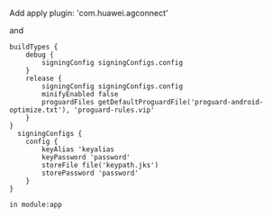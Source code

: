 Add apply plugin: 'com.huawei.agconnect' 

and



    buildTypes {
        debug {
            signingConfig signingConfigs.config
        }
        release {
            signingConfig signingConfigs.config
            minifyEnabled false
            proguardFiles getDefaultProguardFile('proguard-android-optimize.txt'), 'proguard-rules.vip'
        }
    }
      signingConfigs {
        config {
            keyAlias 'keyalias
            keyPassword 'password'
            storeFile file('keypath.jks')
            storePassword 'password'
        }
    }
    
    in module:app
 
